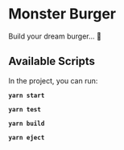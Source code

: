 # Monster Burger
Build your dream burger... 🍔

## Available Scripts
In the project, you can run:

**`yarn start`**

**`yarn test`**

**`yarn build`**

**`yarn eject`**
